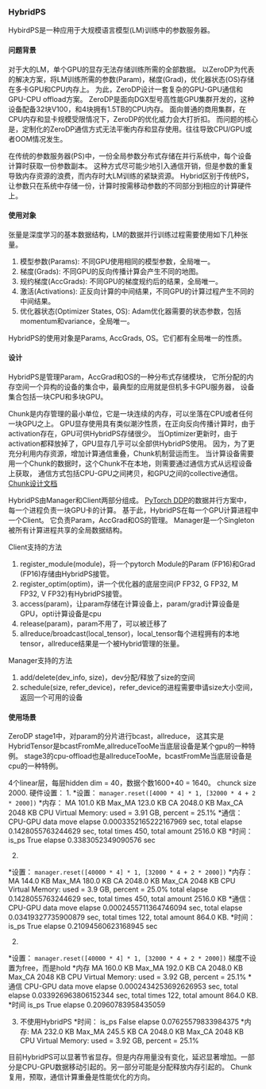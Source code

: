 ### HybridPS

HybirdPS是一种应用于大规模语言模型(LM)训练中的参数服务器。

#### 问题背景
对于大的LM，单个GPU的显存无法存储训练所需的全部数据。
以ZeroDP为代表的解决方案，将LM训练所需的参数(Param)，梯度(Grad)，优化器状态(OS)存储在多卡GPU和CPU内存上。
为此，ZeroDP设计一套复杂的GPU-GPU通信和GPU-CPU offload方案。
ZeroDP是面向DGX型号高性能GPU集群开发的，这种设备配备32块V100，和4块拥有1.5TB的CPU内存。
面向普通的商用集群，在CPU内存和显卡规模受限情况下，ZeroDP的优化威力会大打折扣。
而问题的核心是，定制化的ZeroDP通信方式无法平衡内存和显存使用。往往导致CPU/GPU或者OOM情况发生。

在传统的参数服务器(PS)中，一份全局参数分布式存储在并行系统中，每个设备计算时获取一份参数副本。
这种方式尽可能少地引入通信开销，但是参数的重复导致内存资源的浪费，而内存时大LM训练的紧缺资源。
Hybrid区别于传统PS，让参数只在系统中存储一份，计算时按需移动参数的不同部分到相应的计算硬件上。

#### 使用对象
张量是深度学习的基本数据结构，LM的数据并行训练过程需要使用如下几种张量。

1. 模型参数(Params): 不同GPU使用相同的模型参数，全局唯一。
2. 梯度(Grads): 不同GPU的反向传播计算会产生不同的地图。
3. 规约梯度(AccGrads): 不同GPU的梯度规约后的结果，全局唯一。
3. 激活(Activations): 正反向计算的中间结果，不同GPU的计算过程产生不同的中间结果。
4. 优化器状态(Optimizer States, OS): Adam优化器需要的状态参数，包括momentum和variance，全局唯一。

HybridPS的使用对象是Params, AccGrads, OS。它们都有全局唯一的性质。


#### 设计
HybridPS是管理Param，AccGrad和OS的一种分布式存储模块，
它所分配的内存空间一个异构的设备的集合中，最典型的应用就是但机多卡GPU服务器，
设备集合包括一块CPU和多块GPU。

Chunk是内存管理的最小单位，它是一块连续的内存，可以坐落在CPU或者任何一块GPU之上。
GPU显存使用具有类似潮汐性质，在正向反向传播计算时，由于activation存在，GPU可供HybridPS存储很少。
当Optimizer更新时，由于activation都释放掉了，GPU显存几乎可以全部供HybridPS使用。
因为，为了更充分利用内存资源，增加计算通信重叠，Chunk机制营运而生。
当计算设备需要用一个Chunk的数据时，这个Chunk不在本地，则需要通过通信方式从远程设备上获取，
通信方式包括CPU-GPU之间拷贝，和GPU之间的collective通信。
[Chunk设计文档](./client/README.md)


HybridPS由Manager和Client两部分组成。
[PyTorch DDP](https://pytorch.org/tutorials/intermediate/ddp_tutorial.html)的数据并行方案中，
每一个进程负责一块GPU卡的计算。
基于此，HybridPS在每一个GPU计算进程中一个Client。
它负责Param，AccGrad和OS的管理。
Manager是一个Singleton被所有计算进程共享的全局数据结构。

Client支持的方法
1. register_module(module)，将一个pytorch Module的Param (FP16)和Grad (FP16)存储由HybridPS接管。
2. register_optim(optim)，讲一个优化器的底层空间(P FP32, G FP32, M FP32, V FP32)有HybridPS接管。
3. access(param)，让param存储在计算设备上，param/grad计算设备是GPU，opti计算设备是cpu
4. release(param)，param不用了，可以被迁移了
4. allreduce/broadcast(local_tensor)，local_tensor每个进程拥有的本地tensor，allreduce结果是一个被Hybrid管理的张量。

Manager支持的方法
1. add/delete(dev_info, size)，dev分配/释放了size的空间
2. schedule(size, refer_device)，refer_device的进程需要申请size大小空间，返回一个可用的设备

#### 使用场景
ZeroDP stage1中，对param的分片进行bcast，allreduce，
这其实是HybridTensor是bcastFromMe,allreduceTooMe当底层设备是某个gpu的一种特例。
stage3的cpu-offload也是allreduceTooMe，bcastFromMe当底层设备是cpu的一种特例。

4个linear层，每层hidden dim = 40，数据个数1600+40 = 1640。
chunck size 2000.
硬件设置：
1.
*设置：
`manager.reset([4000 * 4] * 1, [32000 * 4 + 2 * 2000])`
*内存：
MA 101.0 KB         Max_MA 123.0 KB         CA 2048.0 KB         Max_CA 2048 KB
CPU Virtual Memory:  used = 3.91 GB, percent = 25.1%
*通信：
CPU-GPU data move elapse 0.0003352165222167969 sec, total elapse 0.1428055763244629 sec, total times 450, total amount 2516.0 KB
*时间：
is_ps True elapse 0.3383052349090576 sec

2.
*设置：
`manager.reset([40000 * 4] * 1, [32000 * 4 + 2 * 2000])`
*内存：
MA 144.0 KB         Max_MA 180.0 KB         CA 2048.0 KB         Max_CA 2048 KB
CPU Virtual Memory:  used = 3.9 GB, percent = 25.0%
total elapse 0.1428055763244629 sec, total times 450, total amount 2516.0 KB
*通信：
CPU-GPU data move elapse 0.0002455711364746094 sec, total elapse 0.03419327735900879 sec, total times 122, total amount 864.0 KB.
*时间：
is_ps True elapse 0.21094560623168945 sec

2.
*设置：
`manager.reset([40000 * 4] * 1, [32000 * 4 + 2 * 2000])`
梯度不设置为free，而是hold
*内存
MA 160.0 KB         Max_MA 192.0 KB         CA 2048.0 KB         Max_CA 2048 KB
CPU Virtual Memory:  used = 3.92 GB, percent = 25.1%
*通信
CPU-GPU data move elapse 0.0002434253692626953 sec, total elapse 0.033926963806152344 sec, total times 122, total amount 864.0 KB.
*时间
is_ps True elapse 0.20960783958435059

3. 不使用HybridPS
*时间：
is_ps False elapse 0.07625579833984375
*内存:
MA 232.0 KB         Max_MA 245.5 KB         CA 2048.0 KB         Max_CA 2048 KB
CPU Virtual Memory:  used = 3.92 GB, percent = 25.1%

目前HybridPS可以显著节省显存。但是内存用量没有变化，延迟显著增加。一部分是CPU-GPU数据移动引起的。另一部分可能是分配释放内存引起的。
Chunk复用，预取，通信计算重叠是性能优化的方向。
